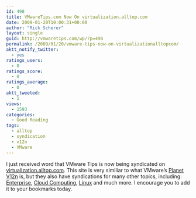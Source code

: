 ```yaml
---
id: 498
title: VMwareTips.com Now On virtualization.alltop.com
date: 2009-01-20T10:00:31+00:00
author: "Rick Scherer"
layout: single
guid: http://vmwaretips.com/wp/?p=498
permalink: /2009/01/20/vmware-tips-now-on-virtualizationalltopcom/
aktt_notify_twitter:
  - yes
ratings_users:
  - 0
ratings_score:
  - 0
ratings_average:
  - 0
aktt_tweeted:
  - 1
views:
  - 1593
categories:
  - Good Reading
tags:
  - alltop
  - syndication
  - v12n
  - VMware
---
```

I just received word that VMware Tips is now being syndicated on <a href="http://virtualization.alltop.com" target="_blank">virtualization.alltop.com</a>. This site is very similiar to what VMware&#8217;s <a href="http://www.vmware.com/vmtn/planet/v12n/" target="_blank">Planet V12n</a> is, but they also have syndications for many other topics, including: <a href="http://enterprise.alltop.com" target="_blank">Enterprise</a>, <a href="http://cloud-computing.alltop.com" target="_blank">Cloud Computing</a>, <a href="http://linux.alltop.com" target="_blank">Linux</a> and much more. I encourage you to add it to your bookmarks today.